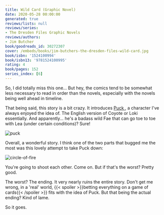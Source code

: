 ```yaml
---
title: Wild Card (Graphic Novel)
date: 2020-05-28 00:00:00
generated: true
reviews/lists: null
reviews/series:
- The Dresden Files Graphic Novels
reviews/authors:
- Jim Butcher
book/goodreads_id: 30272307
cover: /embeds/books/jim-butchers-the-dresden-files-wild-card.jpg
book/isbn: '1524100994'
book/isbn13: '9781524100995'
rating: 4
book/pages: 152
series_index: [6]
---
```

So, I did totally miss this one... But hey, the comics tend to be somewhat less necessary to read in order than the novels, especially with the novels being well ahead in timeline.  

That being said, this story is a bit crazy. It introduces [ Puck ](https://en.wikipedia.org/wiki/Puck_\(folklore\)) , a character I've always enjoyed the idea of. The English version of Coyote or Loki essentially. And apparently... he's a badass wild Fae that can go toe to toe with Lea (under certain conditions)? Sure!  

<!--more-->

![puck](/embeds/books/attachments/puck.png)  

Overall, a wonderful story. I think one of the two parts that bugged me the most was this lovely attempt to take Puck down:  

![circle-of-fire](/embeds/books/attachments/circle-of-fire.png)  

You're going to shoot each other. Come on. But if that's the worst? Pretty good.  

The worst? The ending. It very nearly ruins the entire story. Don't get me wrong, in a 'real' world,  {{< spoiler >}}betting everything on a game of cards{{< /spoiler >}}  fits with the idea of Puck. But that being the actual ending? Kind of lame.  

So it goes.